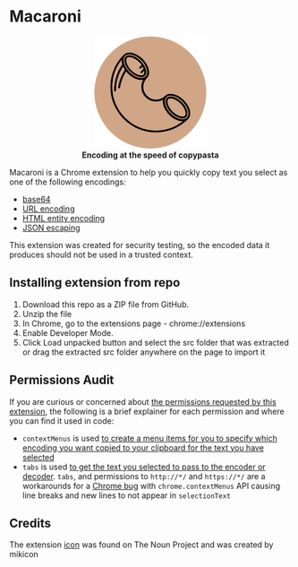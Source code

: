 # Macaroni
<p align=center>
  <img alt="Macaroni Chrome Extension Icon" src="src/assets/icon.png"/ width="200px" height="200px"><br>
  <b>Encoding at the speed of copypasta</b>
</p>

Macaroni is a Chrome extension to help you quickly copy text you select as one of the following encodings:
  - [base64](https://en.wikipedia.org/wiki/Base64)
  - [URL encoding](https://en.wikipedia.org/wiki/Percent-encoding)
  - [HTML entity encoding](https://en.wikipedia.org/wiki/List_of_XML_and_HTML_character_entity_references)
  - [JSON escaping](https://en.wikipedia.org/wiki/Escape_character#JavaScript)

This extension was created for security testing, so the encoded data it produces should not be used in a trusted context.

## Installing extension from repo
1. Download this repo as a ZIP file from GitHub.
2. Unzip the file
3. In Chrome, go to the extensions page - chrome://extensions
4. Enable Developer Mode.
5. Click Load unpacked button and select the src folder that was extracted or drag the extracted src folder anywhere on the page to import it

## Permissions Audit
If you are curious or concerned about [the permissions requested by this extension](https://github.com/0xedward/macaroni/blob/main/src/manifest.json#L10-L14), the following is a brief explainer for each permission and where you can find it used in code:

- `contextMenus` is used [to create a menu items for you to specify which encoding you want copied to your clipboard for the text you have selected](https://github.com/0xedward/macaroni/blob/main/src/background.js#L4-L26)
- `tabs` is used [to get the text you selected to pass to the encoder or decoder](https://github.com/0xedward/macaroni/blob/main/src/background.js#L32-L35). `tabs`, and permissions to `http://*/` and `https://*/` are a workarounds for a [Chrome bug](https://bugs.chromium.org/p/chromium/issues/detail?id=116429) with `chrome.contextMenus` API causing line breaks and new lines to not appear in `selectionText`

## Credits
The extension [icon](https://thenounproject.com/search/?q=macaroni&i=1723765) was found on The Noun Project and was created by mikicon
